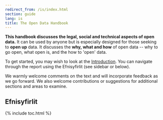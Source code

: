 ```yaml
---
redirect_from: /is/index.html
section: guide
lang: is
title: The Open Data Handbook
---
```


**This handbook discusses the legal, social and technical aspects of open data.** It can be used by anyone but is especially designed for those seeking to **open up** data. It discusses the **why, what and how** of open data -- why to go open, what open is, and the how to 'open' data.

To get started, you may wish to look at the [Introduction](introduction/). You can navigate through the report using the Efnisyfirlit (see sidebar or below).

We warmly welcome comments on the text and will incorporate feedback as we go forward. We also welcome contributions or suggestions for additional sections and areas to examine.

## Efnisyfirlit

{% include toc.html %}
